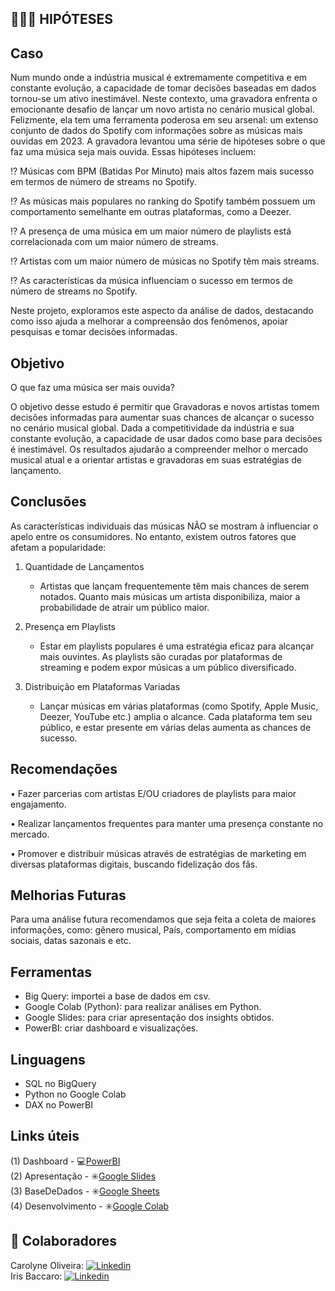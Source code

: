 ## 🎼🎵🎶 HIPÓTESES ##


## Caso
Num mundo onde a indústria musical é extremamente competitiva e em constante evolução, a capacidade de tomar decisões baseadas em dados tornou-se um ativo inestimável.
Neste contexto, uma gravadora enfrenta o emocionante desafio de lançar um novo artista no cenário musical global. Felizmente, ela tem uma ferramenta poderosa em seu arsenal: um extenso conjunto de dados do Spotify com informações sobre as músicas mais ouvidas em 2023.
A gravadora levantou uma série de hipóteses sobre o que faz uma música seja mais ouvida. Essas hipóteses incluem:

⁉️ Músicas com BPM (Batidas Por Minuto) mais altos fazem mais sucesso em termos de número de streams no Spotify.</br>

⁉️ As músicas mais populares no ranking do Spotify também possuem um comportamento semelhante em outras plataformas, como a Deezer.</br>

⁉️ A presença de uma música em um maior número de playlists está correlacionada com um maior número de streams.</br>

⁉️ Artistas com um maior número de músicas no Spotify têm mais streams.</br>

⁉️ As características da música influenciam o sucesso em termos de número de streams no Spotify.</br>

Neste projeto, exploramos este aspecto da análise de dados, destacando como isso ajuda a melhorar a compreensão dos fenômenos, apoiar pesquisas e tomar decisões informadas.


## Objetivo
O que faz uma música ser mais ouvida?</br>

O objetivo desse estudo é permitir que Gravadoras e novos artistas tomem decisões informadas para aumentar suas chances de alcançar o sucesso no cenário musical global. 
Dada a competitividade da indústria e sua constante evolução, a capacidade de usar dados como base para decisões é inestimável. 
Os resultados ajudarão a compreender melhor o mercado musical atual e a orientar artistas e gravadoras em suas estratégias de lançamento. 
	

## Conclusões
As características individuais das músicas NÃO se mostram à influenciar o apelo entre os consumidores. No entanto, existem outros fatores que afetam a popularidade:

1. Quantidade de Lançamentos
   - Artistas que lançam frequentemente têm mais chances de serem notados. Quanto mais músicas um artista disponibiliza, maior a probabilidade de atrair um público maior.


2. Presença em Playlists
   - Estar em playlists populares é uma estratégia eficaz para alcançar mais ouvintes. As playlists são curadas por plataformas de streaming e podem expor músicas a um público diversificado.


3. Distribuição em Plataformas Variadas
   - Lançar músicas em várias plataformas (como Spotify, Apple Music, Deezer, YouTube etc.) amplia o alcance. Cada plataforma tem seu público, e estar presente em várias delas aumenta as chances de sucesso.


## Recomendações
• Fazer parcerias com artistas E/OU criadores de playlists para maior engajamento.

• Realizar lançamentos frequentes para manter uma presença constante no mercado.

• Promover e distribuir músicas através de estratégias de marketing em diversas plataformas digitais, buscando fidelização dos fãs.


## Melhorias Futuras
Para uma análise futura recomendamos que seja feita a coleta de maiores informações, como: gênero musical, País, comportamento em mídias sociais, datas sazonais e etc.


## Ferramentas
- Big Query: importei a base de dados em csv.
- Google Colab (Python): para realizar análises em Python.
- Google Slides: para criar apresentação dos insights obtidos.
- PowerBI: criar dashboard e visualizações.


## Linguagens
- SQL no BigQuery
- Python no Google Colab
- DAX no PowerBI 


## Links úteis 
(1) Dashboard - 💻[PowerBI]( ) </br>
(2) Apresentação - ✳️[Google Slides](https://docs.google.com/presentation/d/1c-gPmikBiWu3SEkWTHBhkIwIFlElBje_xrngEl6KYmU/edit?usp=sharing)</br>
(3) BaseDeDados - ✳️[Google Sheets](https://drive.google.com/file/d/11W1wfljCoRKy1Uk5R65LHWmh2mtCtMGV/view)</br>
(4) Desenvolvimento - ✳️[Google Colab](https://colab.research.google.com/drive/1B4N8UnISLrUswNxwHef-77bgBt7jkEBz?usp=sharing)</br>


## 🤝 Colaboradores
Carolyne Oliveira: 
[![Linkedin](https://img.shields.io/badge/LinkedIn-0077B5?style=for-the-badge&logo=linkedin&logoColor=white)](https://www.linkedin.com/in/carolyne-oliveira-5ba98a29b/)
</br>
Iris Baccaro: 
[![Linkedin](https://img.shields.io/badge/LinkedIn-0077B5?style=for-the-badge&logo=linkedin&logoColor=white)](https://www.linkedin.com/in/iris-baccaro/)
